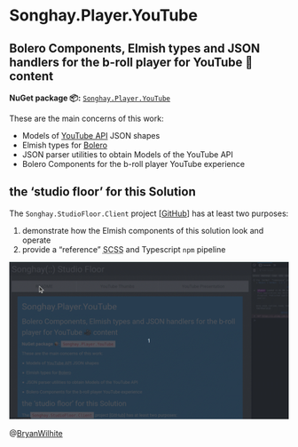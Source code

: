 # Songhay.Player.YouTube

## Bolero Components, Elmish types and JSON handlers for the b-roll player for YouTube 🎥 content

**NuGet package 📦:** [`Songhay.Player.YouTube`](https://www.nuget.org/packages/Songhay.Player.YouTube)

These are the main concerns of this work:

- Models of [YouTube API](https://developers.google.com/youtube/v3/) JSON shapes
- Elmish types for [Bolero](https://github.com/fsbolero/bolero)
- JSON parser utilities to obtain Models of the YouTube API
- Bolero Components for the b-roll player YouTube experience

## the ‘studio floor’ for this Solution

The `Songhay.StudioFloor.Client` project [[GitHub](https://github.com/BryanWilhite/Songhay.Player.YouTube/tree/main/Songhay.StudioFloor.Client)] has at least two purposes:

1. demonstrate how the Elmish components of this solution look and operate
2. provide a “reference” <acronym title="Sassy CSS">SCSS</acronym> and Typescript `npm` pipeline

![the ‘studio floor’ for this Solution](https://raw.githubusercontent.com/BryanWilhite/Songhay.Player.YouTube/main/.github/bitmaps/Songhay.StudioFloor.Client.gif)

@[BryanWilhite](https://twitter.com/BryanWilhite)
